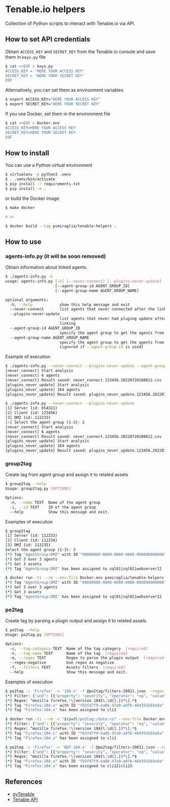 # Tenable.io helpers

Collection of Python scripts to interact with Tenable.io via API.

## How to set API credentials

Obtain `ACCESS_KEY` and `SECRET_KEY` from the Tenable.io console and save them in `keys.py` file

~~~.bash
$ cat <<EOF > keys.py
ACCESS_KEY = 'HERE YOUR ACCESS KEY'
SECRET_KEY = 'HERE YOUR SECRET KEY'
EOF
~~~

Alternatively, you can set them as environment variables

~~~.bash
$ export ACCESS_KEY="HERE YOUR ACCESS KEY"
$ export SECRET_KEY="HERE YOUR SECRET KEY"
~~~

If you use Docker, set them in the environment file

~~~.bash
$ cat <<EOF > Docker.env
ACCESS_KEY=HERE YOUR ACCESS KEY
SECRET_KEY=HERE YOUR SECRET KEY
EOF
~~~

## How to install

You can use a Python virtual environment

~~~.bash
$ virtualenv -p python3 .venv
$ . .venv/bin/activate
$ pip install -r requirements.txt
$ pip install -e .
~~~

or build the Docker image

~~~.bash
$ make docker

# or

$ docker build --tag psmiraglia/tenable-helpers .
~~~

## How to use

### agents-info.py (it will be soon removed)

Obtain information about linked agents.

~~~.bash
$ ./agents-info.py -h
usage: agents-info.py [-h] [--never-connect] [--plugins-never-update]
                      [--agent-group-id AGENT_GROUP_ID]
                      [--agent-group-name AGENT_GROUP_NAME]

optional arguments:
  -h, --help            show this help message and exit
  --never-connect       list agents that never connected after the linking
  --plugins-never-update
                        list agents that never had pluging update after the
                        linking
  --agent-group-id AGENT_GROUP_ID
                        specify the agent group to get the agents from
  --agent-group-name AGENT_GROUP_NAME
                        specify the agent group to get the agents from
                        (ignored if --agent-group-id is used)
~~~

Example of execution

~~~.bash
$ ./agents-info.py --never-connect --plugins-never-update --agent-group-id 123456
[never_connect] Start analysis
[never_connect] 6 agents
[never_connect] Result saved: never_connect.123456.20220720180812.csv
[plugins_never_update] Start analysis
[plugins_never_update] 164 agents
[plugins_never_update] Result saved: plugins_never_update.123456.20220720180812.csv
~~~

~~~.bash
$ ./agents-info.py --never-connect --plugins-never-update
[1] Server (id: 654321)
[2] Client (id: 123456)
[3] DMZ (id: 112233)
[<] Select the agent group (1-3): 2
[never_connect] Start analysis
[never_connect] 6 agents
[never_connect] Result saved: never_connect.123456.20220720180812.csv
[plugins_never_update] Start analysis
[plugins_never_update] 164 agents
[plugins_never_update] Result saved: plugins_never_update.123456.20220720180812.csv
~~~

### group2tag

Create tag from agent group and assign it to related assets

~~~.bash
$ group2tag --help
Usage: group2tag.py [OPTIONS]

Options:
  -n, --name TEXT  Name of the agent group
  -i, --id TEXT    ID of the agent group
  --help           Show this message and exit.
~~~

Examples of execution

~~~.bash
$ group2tag
[1] Server (id: 112233)
[2] Client (id: 112234)
[3] DMZ (id: 112235)
Select the agent group (1-3): 3
(*) Tag "AgentGroup:DMZ" with ID "00000000-0000-0000-0000-000000000000" has been created
(*) Got 3 over 3 agents
(*) Got 3 assets
(*) Tag "AgentGroup:DMZ" has been assigned to sql01|sql02|webserver12

~~~

~~~.bash
$ docker run -ti --rm --env-file Docker.env psmiraglia/tenable-helpers group2tag --name DMZ --id 112235
(*) Tag "AgentGroup:DMZ" with ID "00000000-0000-0000-0000-000000000000" has been created
(*) Got 3 over 3 agents
(*) Got 3 assets
(*) Tag "AgentGroup:DMZ" has been assigned to sql01|sql02|webserver12
~~~

### po2tag

Create tag by parsing a plugin output and assign it to related assets

~~~.bash
$ po2tag --help
Usage: po2tag.py [OPTIONS]

Options:
  -c, --tag-category TEXT  Name of the tag category  [required]
  -n, --tag-name TEXT      Name of the tag  [required]
  -e, --regex TEXT         Regex to parse the plugin output  [required]
  --regex-negative         Use regex as negative
  -f, --filters TEXT       Assets filters  [required]
  --help                   Show this message and exit.
~~~

Examples of execution

~~~.bash
$ po2tag -c 'Firefox' -n '104.x' -f @po2tag/filters-20811.json --regex @po2tag/regex-20811-firefox-104.txt
(*) Filter: {"and": [{"property": "severity", "operator": "eq", "value": [0]}, {"property": "definition.id", "operator": "eq", "value": ["20811"]}]}
(*) Regex: ^mozilla firefox.*\[version 104(\.\d{1,})*\].*$
(*) Tag "Firefox:104.x" with ID "f03fd7f9-ea0b-47a9-a0fb-48435d265e8a" has been created
(*) Tag "Firefox:104.x" has been assigned to cli1
~~~

~~~.bash
$ docker run -ti --rm -v "$(pwd)/po2tag:/data:ro" --env-file Docker.env psmiraglia/tenable-helpers po2tag -c 'Firefox' -n '104.x' -f @/data/filters-20811.json --regex '^mozilla firefox.*\[version 104(\.\d{1,})*\].*$'
(*) Filter: {"and": [{"property": "severity", "operator": "eq", "value": [0]}, {"property": "definition.id", "operator": "eq", "value": ["20811"]}]}
(*) Regex: ^mozilla firefox.*\[version 104(\.\d{1,})*\].*$
(*) Tag "Firefox:104.x" with ID "f03fd7f9-ea0b-47a9-a0fb-48435d265e8a" has been created
(*) Tag "Firefox:104.x" has been assigned to cli1
~~~

~~~.bash
$ po2tag -c 'Firefox' -n 'NOT-104.x' -f @po2tag/filters-20811.json --regex @po2tag/regex-20811-firefox-104.txt --regex-negative
(*) Filter: {"and": [{"property": "severity", "operator": "eq", "value": [0]}, {"property": "definition.id", "operator": "eq", "value": ["20811"]}]}
(*) Regex: ^mozilla firefox.*\[version 104(\.\d{1,})*\].*$
(*) Tag "Firefox:104.x" with ID "f03fd7f9-ea0b-47a9-a0fb-48435d265e8a" has been created
(*) Tag "Firefox:104.x" has been assigned to cli12|cli23
~~~

## References

* [pyTenable](https://pytenable.readthedocs.io/en/stable/)
* [Tenable API](https://developer.tenable.com/reference/navigate)
